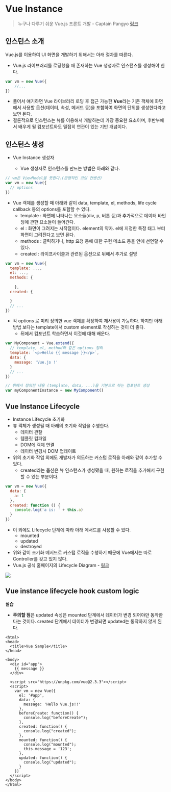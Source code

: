 # Vue Instance

> 누구나 다루기 쉬운 Vue.js 프론트 개발 - Captain Pangyo [링크](https://www.inflearn.com/course/vue-pwa-vue-js-%EA%B8%B0%EB%B3%B8/)

## 인스턴스 소개

Vue.js를 이용하여 UI 화면을 개발하기 위해서는 아래 절차를 따른다.

* Vue.js 라이브러리를 로딩했을 때 존재하는 Vue 생성자로 인스턴스를 생성해야 한다.

```js
var vm = new Vue({
	//...
})
```

* 풀어서 얘기하면 Vue 라이브러리 로딩 후 접근 가능한 **Vue**라는 기존 객체에 화면에서 사용할 옵션(데이터, 속성, 메서드 등)을 포함하여 화면의 단위를 생성한다라고 보면 된다.
* 결론적으로 인스턴스는 뷰를 이용해서 개발하는데 가장 중요한 요소이며, 후반부에서 배우게 될 컴포넌트와도 밀접히 연관이 있는 기반 개념이다.

## 인스턴스 생성

* Vue Instance 생성자

  * Vue 생성자로 인스턴스를 만드는 방법은 아래와 같다.

```js
// vm은 ViewModel을 뜻한다.(관행적인 코딩 컨벤션)
var vm = new Vue({
  // options
})
```

* Vue 객체를 생성할 때 아래와 같이 data, template, el, methods, life cycle callback 등의 options를 포함할 수 있다.
  * template : 화면에 나타나는 요소들(div, p, 버튼 등)과 추가적으로 데이터 바인딩에 관한 요소들이 들어간다.
  * el : 화면이 그려지는 시작점이다. element의 약자.  el에 지정한 특정 태그 부터 화면이 그려진다고 보면 된다.
  * methods : 클릭하거나, http 요청 등에 대한 구현 메소드 등을 안에 선언할 수 있다.
  * created : 라이프사이클과 관련된 옵션으로 뒤에서 추가로 설명

```js
var vm = new Vue({
  template: ...,
  el: ...,
  methods: {
  
	},
  created: {

  }
  // ...
})
```

* 각 options 로 미리 정의한 vue 객체를 확장하여 재사용이 가능하다. 하지만 아래 방법 보다는 template에서 custom element로 작성하는 것이 더 좋다.
  * 뒤에서 컴포넌트 학습하면서 이것에 대해 배운다.

```js
var MyComponent = Vue.extend({
  // template, el, method와 같은 options 정의
  template: `<p>Hello {{ message }}</p>`,
  data: {
    message: 'Vue.js !'
  }
  // ...
})

// 위에서 정의한 내용 (template, data, ...)을 기본으로 하는 컴포넌트 생성
var myComponentInstance = new MyComponent()
```

## Vue Instance Lifecycle

* Instance Lifecycle 초기화
* 뷰 객체가 생성될 때 아래의 초기화 작업을 수행한다.
  * 데이터 관찰
  * 템플릿 컴파일
  * DOM에 객체 연결
  * 데이터 변경시 DOM 업데이트
* 위의 초기화 작업 외에도 개발자가 의도하는 커스텀 로직을 아래와 같이 추가할 수 있다.
  * created라는 옵션은 뷰 인스턴스가 생성됐을 때, 원하는 로직을 추가해서 구현할 수 있는 부분이다.

```js
var vm = new Vue({
  data: {
    a: 1
  },
  created: function () {
    console.log('a is: ' + this.a)
  }
})
```

* 이 외에도 Lifecycle 단계에 따라 아래 메서드를 사용할 수 있다.
  * mounted
  * updated
  * destroyed
* 위와 같이 초기화 메서드로 커스텀 로직을 수행하기 때문에 Vue에서는 따로 Controller를 갖고 있지 않다.
* Vue.js 공식 홈페이지의 Lifecycle Diagram - [링크](https://vuejs.org/v2/guide/instance.html#Lifecycle-Diagram)

![](https://vuejs.org/images/lifecycle.png)

## Vue instance lifecycle hook custom logic

**실습**

* **주의할 점**은 updated 속성은 mounted 단계에서 데이터가 변경 되어야만 동작한다는 것이다. created 단계에서 데이터가 변경되면 updated는 동작하지 않게 된다.

```vue
<html>
<head>
  <title>Vue Sample</title>
</head>

<body>
  <div id="app">
    {{ message }}
  </div>

  <script src="https://unpkg.com/vue@2.3.3"></script>
  <script>
    var vm = new Vue({
      el: '#app',
      data: {
        message: 'Hello Vue.js!!'
      },
      beforeCreate: function() {
        console.log("beforeCreate");
      },
      created: function() {
        console.log("created");
      },
      mounted: function() {
        console.log("mounted");
        this.message = '123';
      },
      updated: function() {
        console.log("updated");
      }
    })
  </script>
</body>
</html>
```

